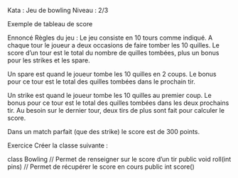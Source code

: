 Kata : Jeu de bowling
Niveau : 2/3

Exemple de tableau de score

Ennoncé
Règles du jeu : Le jeu consiste en 10 tours comme indiqué.
A chaque tour le joueur a deux occasions de faire tomber les 10 quilles.
Le score d’un tour est le total du nombre de quilles tombées, plus un bonus pour les strikes et les spare.

Un spare est quand le joueur tombe les 10 quilles en 2 coups.
Le bonus pour ce tour est le total des quilles tombées dans le prochain tir.

Un strike est quand le joueur tombe les 10 quilles au premier coup.
Le bonus pour ce tour est le total des quilles tombées dans les deux prochains tir.
Au besoin sur le dernier tour, deux tirs de plus sont fait pour calculer le score.

Dans un match parfait (que des strike) le score est de 300 points.

Exercice
Créer la classe suivante :

class Bowling
// Permet de renseigner sur le score d’un tir
public void roll(int pins)
// Permet de récupérer le score en cours
public int score()